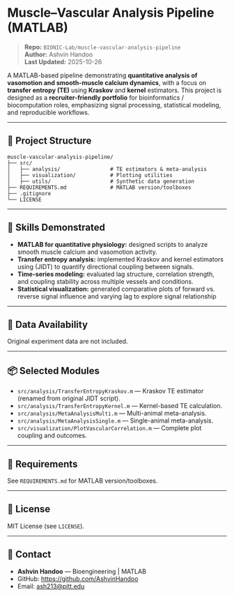 # Muscle–Vascular Analysis Pipeline (MATLAB)

> **Repo:** `BIONIC-Lab/muscle-vascular-analysis-pipeline`  
> **Author:** Ashvin Handoo  
> **Last Updated:** 2025-10-26

A MATLAB-based pipeline demonstrating **quantitative analysis of vasomotion and smooth-muscle calcium dynamics**, with a focus on **transfer entropy (TE)** using **Kraskov** and **kernel** estimators. This project is designed as a **recruiter-friendly portfolio** for bioinformatics / biocomputation roles, emphasizing signal processing, statistical modeling, and reproducible workflows.

---

## 🧩 Project Structure

```
muscle-vascular-analysis-pipeline/
├── src/
│   ├── analysis/                # TE estimators & meta-analysis
│   ├── visualization/           # Plotting utilities
│   ├── utils/                   # Synthetic data generation
├── REQUIREMENTS.md              # MATLAB version/toolboxes
├── .gitignore
└── LICENSE
```
---

## 🔧 Skills Demonstrated
- **MATLAB for quantitative physiology:** designed scripts to analyze smooth muscle calcium and vasomotion activity.
- **Transfer entropy analysis:** implemented Kraskov and kernel estimators using (JIDT) to quantify directional coupling between signals.
- **Time-series modeling:** evaluated lag structure, correlation strength, and coupling stability across multiple vessels and conditions.
- **Statistical visualization:** generated comparative plots of forward vs. reverse signal influence and varying lag to explore signal relationship

---

## 🧪 Data Availability

Original experiment data are not included.

---

## 📦 Selected Modules

- `src/analysis/TransferEntropyKraskov.m` — Kraskov TE estimator (renamed from original JIDT script).
- `src/analysis/TransferEntropyKernel.m` — Kernel-based TE calculation.
- `src/analysis/MetaAnalysisMulti.m` — Multi-animal meta-analysis.
- `src/analysis/MetaAnalysisSingle.m` — Single-animal meta-analysis.
- `src/visualization/PlotVascularCorrelation.m` — Complete plot coupling and outcomes.

---

## 🧰 Requirements

See `REQUIREMENTS.md` for MATLAB version/toolboxes.

---

## 📄 License

MIT License (see `LICENSE`).

---

## 👤 Contact

- **Ashvin Handoo** — Bioengineering | MATLAB
- GitHub: https://github.com/AshvinHandoo
- Email: ash213@pitt.edu
